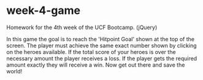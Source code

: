 # week-4-game
Homework for the 4th week of the UCF Bootcamp. (jQuery)

In this game the goal is to reach the 'Hitpoint Goal' shown at the top of the screen.
The player must achieve the same exact number shown by clicking on the heroes available.
If the total score of your heroes is over the necessary amount the player receives a loss.
If the player gets the required amount exactly they will receive a win. 
Now get out there and save the world!
